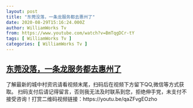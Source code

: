 ```yaml
---
layout: post
title: "东莞没落，一条龙服务都去惠州了"
date: 2020-08-29T15:16:24.000Z
author: WilliamWorks Tv
from: https://www.youtube.com/watch?v=BmTqgDCr-tY
tags: [ WilliamWorks Tv ]
categories: [ WilliamWorks Tv ]
---
```

<!--1598714184000-->
[东莞没落，一条龙服务都去惠州了](https://www.youtube.com/watch?v=BmTqgDCr-tY)
------

<div>
了解最新的城中村资讯请看视频末尾，扫码后在视频下方留下QQ,微信等方式获取。 扫码支付后请记得留言，否则我无法及时联系到您，拒绝伸手党，未支付不接受咨询！打赏二维码视频链接：https://youtu.be/qaZFvgEOzho
</div>
